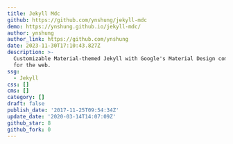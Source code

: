 ```yaml
---
title: Jekyll Mdc
github: https://github.com/ynshung/jekyll-mdc
demo: https://ynshung.github.io/jekyll-mdc/
author: ynshung
author_link: https://github.com/ynshung
date: 2023-11-30T17:10:43.827Z
description: >-
  Customizable Material-themed Jekyll with Google's Material Design components
  for the web.
ssg:
  - Jekyll
css: []
cms: []
category: []
draft: false
publish_date: '2017-11-25T09:54:34Z'
update_date: '2020-03-14T14:07:09Z'
github_star: 8
github_fork: 0
---
```

